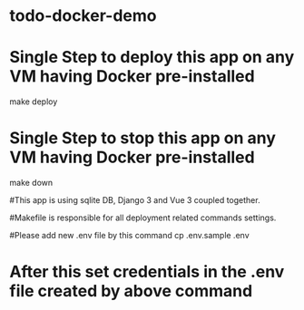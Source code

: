 # todo-docker-demo

# Single Step to deploy this app on any VM having Docker pre-installed
  make deploy

# Single Step to stop this app on any VM having Docker pre-installed
  make down

#This app is using sqlite DB, Django 3 and Vue 3 coupled together. 

#Makefile is responsible for all deployment related commands settings.

#Please add new .env file by this command
  cp .env.sample .env

# After this set credentials in the .env file created by above command
